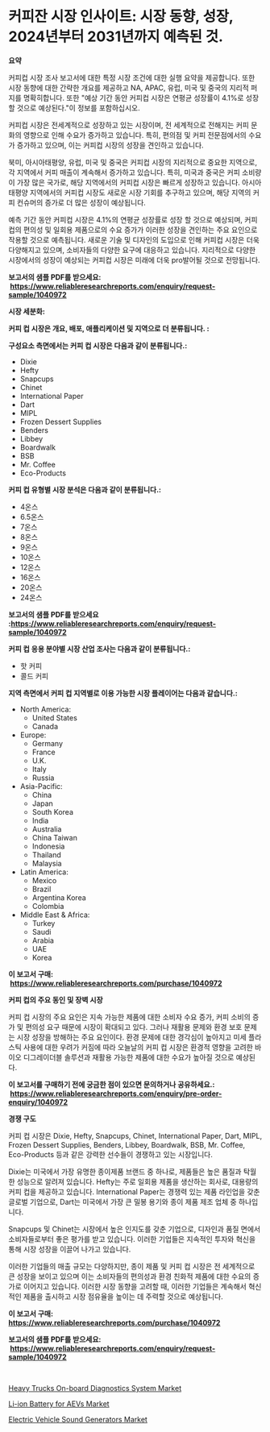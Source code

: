 <p><h1>커피잔 시장 인사이트: 시장 동향, 성장, 2024년부터 2031년까지 예측된 것.</h1></p><p><strong>요약</strong></p>
<p><p>커피컵 시장 조사 보고서에 대한 특정 시장 조건에 대한 실행 요약을 제공합니다. 또한 시장 동향에 대한 간략한 개요를 제공하고 NA, APAC, 유럽, 미국 및 중국의 지리적 퍼지를 명확히합니다. 또한 "예상 기간 동안 커피컵 시장은 연평균 성장률이 4.1%로 성장 할 것으로 예상된다."이 정보를 포함하십시오.</p><p>커피컵 시장은 전세계적으로 성장하고 있는 시장이며, 전 세계적으로 전해지는 커피 문화의 영향으로 인해 수요가 증가하고 있습니다. 특히, 편의점 및 커피 전문점에서의 수요가 증가하고 있으며, 이는 커피컵 시장의 성장을 견인하고 있습니다.</p><p>북미, 아시아태평양, 유럽, 미국 및 중국은 커피컵 시장의 지리적으로 중요한 지역으로, 각 지역에서 커피 매출이 계속해서 증가하고 있습니다. 특히, 미국과 중국은 커피 소비량이 가장 많은 국가로, 해당 지역에서의 커피컵 시장은 빠르게 성장하고 있습니다. 아시아태평양 지역에서의 커피컵 시장도 새로운 시장 기회를 추구하고 있으며, 해당 지역의 커피 컨슈머의 증가로 더 많은 성장이 예상됩니다.</p><p>예측 기간 동안 커피컵 시장은 4.1%의 연평균 성장률로 성장 할 것으로 예상되며, 커피 컵의 편의성 및 일회용 제품으로의 수요 증가가 이러한 성장을 견인하는 주요 요인으로 작용할 것으로 예측됩니다. 새로운 기술 및 디자인의 도입으로 인해 커피컵 시장은 더욱 다양해지고 있으며, 소비자들의 다양한 요구에 대응하고 있습니다. 지리적으로 다양한 시장에서의 성장이 예상되는 커피컵 시장은 미래에 더욱 pro발어될 것으로 전망됩니다.</p></p>
<p><strong>보고서의 샘플 PDF를 받으세요: &nbsp;<a href="https://www.reliableresearchreports.com/enquiry/request-sample/1040972">https://www.reliableresearchreports.com/enquiry/request-sample/1040972</a></strong></p>
<p><strong>시장 세분화:</strong></p>
<p><strong> 커피 컵 시장은 개요, 배포, 애플리케이션 및 지역으로 더 분류됩니다. :</strong></p>
<p><strong>구성요소 측면에서는 커피 컵 시장은 다음과 같이 분류됩니다.:</strong></p>
<p><ul><li>Dixie</li><li>Hefty</li><li>Snapcups</li><li>Chinet</li><li>International Paper</li><li>Dart</li><li>MIPL</li><li>Frozen Dessert Supplies</li><li>Benders</li><li>Libbey</li><li>Boardwalk</li><li>BSB</li><li>Mr. Coffee</li><li>Eco-Products</li></ul></p>
<p><strong> 커피 컵 유형별 시장 분석은 다음과 같이 분류됩니다.:</strong></p>
<p><ul><li>4온스</li><li>6.5온스</li><li>7온스</li><li>8온스</li><li>9온스</li><li>10온스</li><li>12온스</li><li>16온스</li><li>20온스</li><li>24온스</li></ul></p>
<p><strong>보고서의 샘플 PDF를 받으세요 :<a href="https://www.reliableresearchreports.com/enquiry/request-sample/1040972">https://www.reliableresearchreports.com/enquiry/request-sample/1040972</a></strong></p>
<p><strong> 커피 컵 응용 분야별 시장 산업 조사는 다음과 같이 분류됩니다.:</strong></p>
<p><ul><li>핫 커피</li><li>콜드 커피</li></ul></p>
<p><strong>지역 측면에서 커피 컵 지역별로 이용 가능한 시장 플레이어는 다음과 같습니다.:</strong></p>
<p><ul>
    <li>
        North America:
        <ul>
            <li>United States</li>
            <li>Canada</li>
        </ul>
    </li>
    <li>
        Europe:
        <ul>
            <li>Germany</li>
            <li>France</li>
            <li>U.K.</li>
            <li>Italy</li>
            <li>Russia</li>
        </ul>
    </li>
    <li>
        Asia-Pacific:
        <ul>
            <li>China</li>
            <li>Japan</li>
            <li>South Korea</li>
            <li>India</li>
            <li>Australia</li>
            <li>China Taiwan</li>
            <li>Indonesia</li>
            <li>Thailand</li>
            <li>Malaysia</li>
        </ul>
    </li>
    <li>
        Latin America:
        <ul>
            <li>Mexico</li>
            <li>Brazil</li>
            <li>Argentina Korea</li>
            <li>Colombia</li>
        </ul>
    </li>
    <li>
        Middle East & Africa:
        <ul>
            <li>Turkey</li>
            <li>Saudi</li>
            <li>Arabia</li>
            <li>UAE</li>
            <li>Korea</li>
        </ul>
    </li>
    </ul></p>
<p><strong>이 보고서 구매: &nbsp;<a href="https://www.reliableresearchreports.com/purchase/1040972">https://www.reliableresearchreports.com/purchase/1040972</a></strong></p>
<p><strong>커피 컵의 주요 동인 및 장벽 시장</strong></p>
<p><p>커피 컵 시장의 주요 요인은 지속 가능한 제품에 대한 소비자 수요 증가, 커피 소비의 증가 및 편의성 요구 때문에 시장이 확대되고 있다. 그러나 재활용 문제와 환경 보호 문제는 시장 성장을 방해하는 주요 요인이다. 환경 문제에 대한 경각심이 높아지고 미세 플라스틱 사용에 대한 우려가 커짐에 따라 오늘날의 커피 컵 시장은 환경적 영향을 고려한 바이오 디그레이더블 솔루션과 재활용 가능한 제품에 대한 수요가 높아질 것으로 예상된다.</p></p>
<p><strong>이 보고서를 구매하기 전에 궁금한 점이 있으면 문의하거나 공유하세요.: &nbsp;<a href="https://www.reliableresearchreports.com/enquiry/pre-order-enquiry/1040972">https://www.reliableresearchreports.com/enquiry/pre-order-enquiry/1040972</a></strong></p>
<p><strong>경쟁 구도</strong></p>
<p><p>커피 컵 시장은 Dixie, Hefty, Snapcups, Chinet, International Paper, Dart, MIPL, Frozen Dessert Supplies, Benders, Libbey, Boardwalk, BSB, Mr. Coffee, Eco-Products 등과 같은 강력한 선수들이 경쟁하고 있는 시장입니다. </p><p>Dixie는 미국에서 가장 유명한 종이제품 브랜드 중 하나로, 제품들은 높은 품질과 탁월한 성능으로 알려져 있습니다. Hefty는 주로 일회용 제품을 생산하는 회사로, 대용량의 커피 컵을 제공하고 있습니다. International Paper는 경쟁력 있는 제품 라인업을 갖춘 글로벌 기업으로, Dart는 미국에서 가장 큰 밀봉 용기와 종이 제품 제조 업체 중 하나입니다.</p><p>Snapcups 및 Chinet는 시장에서 높은 인지도를 갖춘 기업으로, 디자인과 품질 면에서 소비자들로부터 좋은 평가를 받고 있습니다. 이러한 기업들은 지속적인 투자와 혁신을 통해 시장 성장을 이끌어 나가고 있습니다. </p><p>이러한 기업들의 매출 규모는 다양하지만, 종이 제품 및 커피 컵 시장은 전 세계적으로 큰 성장을 보이고 있으며 이는 소비자들의 편의성과 환경 친화적 제품에 대한 수요의 증가로 이어지고 있습니다. 이러한 시장 동향을 고려할 때, 이러한 기업들은 계속해서 혁신적인 제품을 출시하고 시장 점유율을 높이는 데 주력할 것으로 예상됩니다.</p></p>
<p><strong>이 보고서 구매: &nbsp; <a href="https://www.reliableresearchreports.com/purchase/1040972">https://www.reliableresearchreports.com/purchase/1040972</a></strong></p>
<p><strong>보고서의 샘플 PDF를 받으세요: &nbsp;<a href="https://www.reliableresearchreports.com/enquiry/request-sample/1040972">https://www.reliableresearchreports.com/enquiry/request-sample/1040972</a></strong><strong></strong></p>
<p>&nbsp;</p>
<p><p><a href="https://github.com/globismark/Market-Research-Report-List-2/blob/main/heavy-trucks-on-board-diagnostics-system-market.md">Heavy Trucks On-board Diagnostics System Market</a></p><p><a href="https://github.com/timeliteaut/Market-Research-Report-List-1/blob/main/li-ion-battery-for-aevs-market.md">Li-ion Battery for AEVs Market</a></p><p><a href="https://github.com/bobicer/Market-Research-Report-List-2/blob/main/electric-vehicle-sound-generators-market.md">Electric Vehicle Sound Generators Market</a></p></p>